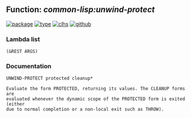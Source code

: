 ## Function: ***common-lisp:unwind-protect***
[![package](https://img.shields.io/badge/Package-COMMON--LISP-5f9ea0.svg?style=social&colorA=999999)](../) [![type](https://img.shields.io/badge/Type-Function-5f9ea0.svg?style=social&colorA=999999)](../#function) [![clhs](https://img.shields.io/badge/CLHS-UNWIND--PROTECT-5f9ea0.svg?style=social&colorA=999999)](http://www.lispworks.com/documentation/HyperSpec/Body/s_unwind.htm) [![github](https://img.shields.io/badge/GitHub-View_the_source-5f9ea0.svg?style=social&colorA=999999&logo=github)](https://github.com/sbcl/sbcl/blob/master/src/compiler/info-functions.lisp/) 
### Lambda list
```
(&REST ARGS)
```
### Documentation
```
UNWIND-PROTECT protected cleanup*

Evaluate the form PROTECTED, returning its values. The CLEANUP forms are
evaluated whenever the dynamic scope of the PROTECTED form is exited (either
due to normal completion or a non-local exit such as THROW).
```
